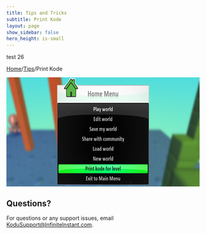 ```yaml
---
title: Tips and Tricks
subtitle: Print Kode
layout: page
show_sidebar: false
hero_height: is-small
---
```


test 26

[Home](..)/[Tips](.)/Print Kode


![Print Kode](print_kode.png)




## Questions?
For questions or any support issues, email <KoduSupport@InfiniteInstant.com>.
 

 

   

